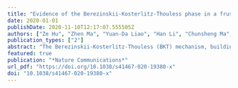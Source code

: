 ```yaml
---
title: "Evidence of the Berezinskii-Kosterlitz-Thouless phase in a frustrated magnet"
date: 2020-01-01
publishDate: 2020-11-10T12:17:07.555505Z
authors: ["Ze Hu", "Zhen Ma", "Yuan-Da Liao", "Han Li", "Chunsheng Ma", "Yi Cui", "Yanyan Shangguan", "Zhentao Huang", "Yang Qi", "Wei Li", "Zi Yang Meng", "Jinsheng Wen", "Weiqiang Yu"]
publication_types: ["2"]
abstract: "The Berezinskii-Kosterlitz-Thouless (BKT) mechanism, building upon proliferation of topological defects in 2D systems, is the first example of phase transition beyond the Landau-Ginzburg paradigm of symmetry breaking. Such a topological phase transition has long been sought yet undiscovered directly in magnetic materials. Here, we pin down two transitions that bound a BKT phase in an ideal 2D frustrated magnet TmMgGaO4, via nuclear magnetic resonance under in-plane magnetic fields, which do not disturb the low-energy electronic states and allow BKT fluctuations to be detected sensitively. Moreover, by applying out-of-plane fields, we find a critical scaling behavior of the magnetic susceptibility expected for the BKT transition. The experimental findings can be explained by quantum Monte Carlo simulations applied on an accurate triangular-lattice Ising model of the compound which hosts a BKT phase. These results provide a concrete example for the BKT phase and offer an ideal platform for future investigations on the BKT physics in magnetic materials."
featured: true 
publication: "*Nature Communications*"
url_pdf: "https://doi.org/10.1038/s41467-020-19380-x"
doi: "10.1038/s41467-020-19380-x"
---
```


